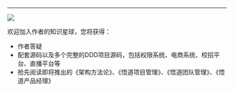 
---
<div>
    <img src="https://s1.ax1x.com/2023/04/15/p9p2mKP.jpg"/>
</div>

欢迎加入作者的知识星球，您将获得：

- 作者答疑
- 配套源码以及多个完整的DDD项目源码，包括权限系统、电商系统、校招平台、直播平台等
- 抢先阅读即将推出的《架构方法论》、《悟道项目管理》、《悟道团队管理》、《悟道产品经理》



